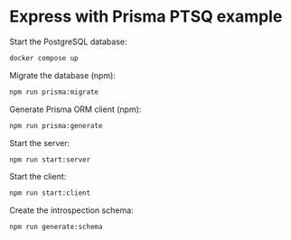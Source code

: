 # Express with Prisma PTSQ example

Start the PostgreSQL database:

```bash
docker compose up
```

Migrate the database (npm):

```bash
npm run prisma:migrate
```

Generate Prisma ORM client (npm):

```bash
npm run prisma:generate
```

Start the server:

```bash
npm run start:server
```

Start the client:

```bash
npm run start:client
```

Create the introspection schema:

```bash
npm run generate:schema
```
